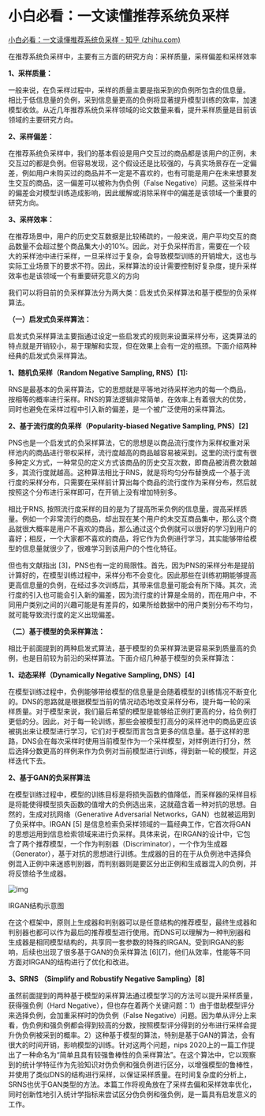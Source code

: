 # 小白必看：一文读懂推荐系统负采样

[小白必看：一文读懂推荐系统负采样 - 知乎 (zhihu.com)](https://zhuanlan.zhihu.com/p/387378387)



在推荐系统负采样中，主要有三方面的研究方向：采样质量，采样偏差和采样效率

**1、采样质量：**

一般来说，在负采样过程中，采样的质量主要是指采到的负例所包含的信息量。 相比于低信息量的负例，采到信息量更高的负例将显著提升模型训练的效率，加速模型收敛。从近几年推荐系统负采样领域的论文数量来看，提升采样质量是目前该领域的主要研究方向。

**2、采样偏差：**

在推荐系统负采样中，我们的基本假设是用户交互过的商品都是该用户的正例，未交互过的都是负例。但容易发现，这个假设还是比较强的，与真实场景存在一定偏差，例如用户未购买过的商品并不一定是不喜欢的，也有可能是用户在未来想要发生交互的商品，这一偏差可以被称为伪负例（False Negative）问题。这些采样中的偏差会对模型训练造成影响，因此缓解或消除采样中的偏差是该领域一个重要的研究方向。

**3、采样效率：**

在推荐场景中，用户的历史交互数据是比较稀疏的，一般来说，用户平均交互的商品数量不会超过整个商品集大小的10%。因此，对于负采样而言，需要在一个较大的采样池中进行采样，一旦采样过于复杂，会导致模型训练的开销增大，这也与实际工业场景下的要求不符。因此，采样算法的设计需要控制好复杂度，提升采样效率也是该领域一个有重要研究意义的方向

我们可以将目前的负采样算法分为两大类：启发式负采样算法和基于模型的负采样算法。

**（一）启发式负采样算法：**

启发式负采样算法主要指通过设定一些启发式的规则来设置采样分布，这类算法的特点就是开销较小，易于理解和实现，但在效果上会有一定的瓶颈。下面介绍两种经典的启发式负采样算法。

**1、随机负采样（Random Negative Sampling, RNS）[1]:**

RNS是最基本的负采样算法，它的思想就是平等地对待采样池内的每一个商品，按相等的概率进行采样。RNS的算法逻辑非常简单，在效率上有着很大的优势，同时也避免在采样过程中引入新的偏差，是一个被广泛使用的采样算法。

**2、基于流行度的负采样（Popularity-biased Negative Sampling, PNS）[2]**

PNS也是一个启发式的负采样算法，它的思想是以商品流行度作为采样权重对采样池内的商品进行带权采样，流行度越高的商品越容易被采到。这里的流行度有很多种定义方式，一种常见的定义方式该商品的历史交互次数，即商品被消费次数越多，其流行度就越高。这种算法相比于RNS，就是将均匀分布替换成一个基于流行度的采样分布，只需要在采样前计算出每个商品的流行度作为采样分布，然后就按照这个分布进行采样即可，在开销上没有增加特别多。

相比于RNS, 按照流行度采样的目的是为了提高所采负例的信息量，提高采样质量。例如一个非常流行的商品，却出现在某个用户的未交互商品集中，那么这个商品就很大概率是用户不喜欢的商品，那么通过这个负例就可以很好的学习到用户的喜好；相反，一个大家都不喜欢的商品，将它作为负例进行学习，其实能够带给模型的信息量就很少了，很难学习到该用户的个性化特征。

但也有文献指出 [3]，PNS也有一定的局限性。首先，因为PNS的采样分布是提前计算好的，在模型训练过程中，采样分布不会变化。因此那些在训练初期能够提高更高信息量的负例，在经过多次训练后，其带来信息量可能会有所下降。其次，流行度的引入也可能会引入新的偏差，因为流行度的计算是全局的，而在用户中，不同用户类别之间的兴趣可能是有差异的，如果所给数据中的用户类别分布不均匀，就可能导致流行度的定义出现偏差。

**（二）基于模型的负采样算法：**

相比于前面提到的两种启发式算法，基于模型的负采样算法更容易采到质量高的负例，也是目前较为前沿的采样算法。下面介绍几种基于模型的负采样算法：

**1、动态采样（Dynamically Negative Sampling, DNS）[4]**

在模型训练过程中，负例能够带给模型的信息量是会随着模型的训练情况不断变化的。DNS的思路就是根据模型当前的情况动态地改变采样分布，提升每一轮的采样质量。对于模型来说，我们最后希望的模型是能够给正例打更高的分，给负例打更低的分。因此，对于每一轮训练，那些会被模型打高分的采样池中的商品更应该被挑出来让模型进行学习，它们对于模型而言包含更多的信息量。基于这样的思路，DNS会在每次采样时使用当前模型作为一个采样模型，对样例进行打分，然后选择分数更高的样例来作为负例对当前模型进行训练，得到新一轮的模型，并这样迭代下去。

**2、基于GAN的负采样算法**

在模型训练过程中，模型的训练目标是将损失函数的值降低，而采样器的采样目标是将能使得模型损失函数的值增大的负例选出来，这就蕴含着一种对抗的思想。自然的，生成对抗网络（Generative Adversarial Networks，GAN）也就被运用到了负采样中。IRGAN [5] 是信息检索负采样领域的一篇经典工作，它首次将GAN的思想运用到信息检索领域来进行负采样。具体来说，在IRGAN的设计中，它包含了两个推荐模型，一个作为判别器（Discriminator），一个作为生成器（Generator），基于对抗的思想进行训练。生成器的目的在于从负例池中选择负例混入正例中来迷惑判别器，而判别器则是要区分出正例和生成器混入的负例，并将反馈给予生成器。

![img](https://pic4.zhimg.com/80/v2-657e4687c3269fcd8b55062280d00aa3_1440w.webp)

IRGAN结构示意图

在这个框架中，原则上生成器和判别器可以是任意结构的推荐模型，最终生成器和判别器也都可以作为最后的推荐模型进行使用。而DNS可以理解为一种判别器和生成器是相同模型结构的，共享同一套参数的特殊的IRGAN。受到IRGAN的影响，后续也出现了很多基于GAN的负采样算法 [6][7]，他们从效率，性能等不同方面对IRGAN的结构进行了优化和改进。

**3、SRNS （Simplify and Robustify Negative Sampling）[8]**

虽然前面提到的两种基于模型的采样算法通过模型学习的方法可以提升采样质量，获得强负例（Hard Negative），但也存在着两个关键问题：1）由于借助模型评分来选择负例，会加重采样时的伪负例（False Negative）问题。因为单从评分上来看，伪负例和强负例都会得到较高的分数，按照模型评分得到的分布进行采样会提升伪负例被采到的概率。2）这种基于模型的算法，特别是基于GAN的算法，会有很大的时间开销，影响模型的训练。针对这两个问题，nips 2020上的一篇工作提出了一种命名为“简单且具有较强鲁棒性的负采样算法”。在这个算法中，它以观察到的统计学特征作为先验知识对伪负例和强负例进行区分，以增强模型的鲁棒性，并使用了类似DNS的结构进行采样，以保证采样质量。在时间复杂度的分析上，SRNS也优于GAN类型的方法。本篇工作将视角放在了采样去偏和采样效率优化，同时创新性地引入统计学指标来尝试区分伪负例和强负例，是一篇具有启发意义的工作。

